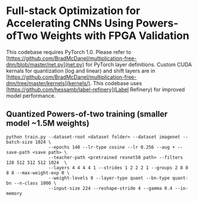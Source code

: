 # Full-stack Optimization for Accelerating CNNs Using Powers-ofTwo Weights with FPGA Validation

This codebase requires PyTorch 1.0. Please refer to [https://github.com/BradMcDanel/multiplication-free-dnn/blob/master/net.py](net.py) for PyTorch layer definitions. Custom CUDA kernals for quantization (log and linear) and shift layers are in [https://github.com/BradMcDanel/multiplication-free-dnn/tree/master/kernels](kernels/). This codebase uses [https://github.com/hessamb/label-refinery](Label Refinery) for improved model performance.

## Quantized Powers-of-two training (smaller model ~1.5M weights)
```
python train.py --dataset-root <dataset folder> --dataset imagenet --batch-size 1024 \
                --epochs 140 --lr-type cosine --lr 0.256 --aug + --save-path <save path> \
                --teacher-path <pretrained resnet50 path> --filters 128 512 512 512 1024  \
                --layers 4 4 4 4 1 --strides 1 2 2 2 1 --groups 2 8 8 8 8 --max-weight-exp 0 \
                --weight-levels 8 --layer-type quant --bn-type quant-bn --n-class 1000 \
                --input-size 224 --reshape-stride 4 --gamma 0.4 --in-memory
```

